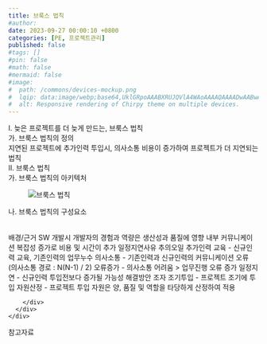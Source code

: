 ```yaml
---
title: 브룩스 법칙
#author: 
date: 2023-09-27 00:00:10 +0800
categories: [PE, 프로젝트관리]
published: false
#tags: []
#pin: false
#math: false
#mermaid: false
#image:
#  path: /commons/devices-mockup.png
#  lqip: data:image/webp;base64,UklGRpoAAABXRUJQVlA4WAoAAAAQAAAADwAABwAAQUxQSDIAAAARL0AmbZurmr57yyIiqE8oiG0bejIYEQTgqiDA9vqnsUSI6H+oAERp2HZ65qP/VIAWAFZQOCBCAAAA8AEAnQEqEAAIAAVAfCWkAALp8sF8rgRgAP7o9FDvMCkMde9PK7euH5M1m6VWoDXf2FkP3BqV0ZYbO6NA/VFIAAAA
#  alt: Responsive rendering of Chirpy theme on multiple devices.
---
```


<div class="post-wrap">
  <div class="para">
    <div class="para-title">
      I. 늦은 프로젝트를 더 늦게 만드는, 브룩스 법칙
    </div>
    <div class="para-cntnt">
      <div class="para">
        <div class="para-title">
          가. 브룩스 법칙의 정의
        </div>
        <div class="para-cntnt">
            지연된 프로젝트에 추가인력 투입시, 의사소통 비용이 증가하여 프로젝트가 더 지연되는 법칙
        </div>
      </div>
    </div>
  </div>
  
  <div class="para">
    <div class="para-title">
      II. 브룩스 법칙
    </div>
    <div class="para-cntnt">
      <div class="para">
        <div class="para-title">
          가. 브룩스 법칙의 아키텍처
        </div>
        <div class="para-cntnt">
          <figure class="post-figure">
            <img src="/assets/img/posts/브룩스-법칙.png" alt="브룩스 법칙">
<!--            <figcaption>Source: Unveiling the Metaverse: Exploring Emerging Trends, Multifaceted Perspectives, and Future Challenges</figcaption>-->
          </figure>
        </div>
      </div>
      <div class="para">
        <div class="para-title">
          나. 브룩스 법칙의 구성요소
        </div>
        <div class="para-cntnt">
          <table class="post-table">
          </table>
          배경/근거
  SW 개발시 개발자의 경험과 역량은 생산성과 품질에 영향
  내부 커뮤니케이션 복잡성 증가로 비용 및 시간이 추가
일정지연사유 추의오일
  추가인력 교육 - 신규인력 교육, 기존인력의 업무누수
  의사소통 - 기존인력과 신규인력의 커뮤니케이션 오류 (의사소통 경로 : N(N-1) / 2)
  오류증가 - 의사소통 어려움 &gt; 업무진행 오류 증가
  일정지연 - 신규인력 투입전보다 증가될 가능성
해결방안 조자
  조기투입 - 프로젝트 조기에 투입
  자원산정 - 프로젝트 투입 자원은 양, 품질 및 역할을 타당하게 산정하여 적용

        </div>
      </div>
    </div>
  </div>

  <div class="refr-wrap">
    <div class="refr-title">
        참고자료
    </div>
    <ol class="refr-list">
    <!--    <li>(나현식, 최대선) <a target="_blank" href="https://scienceon.kisti.re.kr/commons/util/originalView.do?cn=JAKO202225948430499&oCn=JAKO202225948430499&dbt=JAKO&journal=NJOU00291864">메타버스 보안 위협 요소 및 대응 방안 검토</a></li>-->
    <!--    <li>(M. Uddin, S. Manickam, H. Ullah, M. Obaidat and A. Dandoush) <a target="_blank" href="https://ieeexplore.ieee.org/abstract/document/10138386">Unveiling the Metaverse: Exploring Emerging Trends, Multifaceted Perspectives, and Future Challenges</a></li>-->
    </ol>
  </div>
</div>
